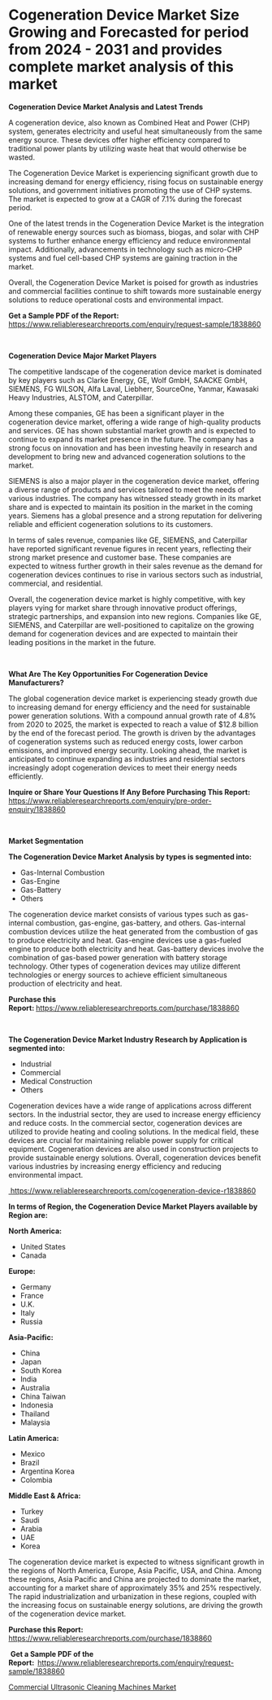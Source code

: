 <p><h1>Cogeneration Device Market Size Growing and Forecasted for period from 2024 - 2031 and provides complete market analysis of this market</h1></p><p><strong>Cogeneration Device Market Analysis and Latest Trends</strong></p>
<p><p>A cogeneration device, also known as Combined Heat and Power (CHP) system, generates electricity and useful heat simultaneously from the same energy source. These devices offer higher efficiency compared to traditional power plants by utilizing waste heat that would otherwise be wasted.</p><p>The Cogeneration Device Market is experiencing significant growth due to increasing demand for energy efficiency, rising focus on sustainable energy solutions, and government initiatives promoting the use of CHP systems. The market is expected to grow at a CAGR of 7.1% during the forecast period.</p><p>One of the latest trends in the Cogeneration Device Market is the integration of renewable energy sources such as biomass, biogas, and solar with CHP systems to further enhance energy efficiency and reduce environmental impact. Additionally, advancements in technology such as micro-CHP systems and fuel cell-based CHP systems are gaining traction in the market.</p><p>Overall, the Cogeneration Device Market is poised for growth as industries and commercial facilities continue to shift towards more sustainable energy solutions to reduce operational costs and environmental impact.</p></p>
<p><strong>Get a Sample PDF of the Report:&nbsp;</strong> <a href="https://www.reliableresearchreports.com/enquiry/request-sample/1838860">https://www.reliableresearchreports.com/enquiry/request-sample/1838860</a></p>
<p>&nbsp;</p>
<p><strong>Cogeneration Device Major Market Players</strong></p>
<p><p>The competitive landscape of the cogeneration device market is dominated by key players such as Clarke Energy, GE, Wolf GmbH, SAACKE GmbH, SIEMENS, FG WILSON, Alfa Laval, Liebherr, SourceOne, Yanmar, Kawasaki Heavy Industries, ALSTOM, and Caterpillar. </p><p>Among these companies, GE has been a significant player in the cogeneration device market, offering a wide range of high-quality products and services. GE has shown substantial market growth and is expected to continue to expand its market presence in the future. The company has a strong focus on innovation and has been investing heavily in research and development to bring new and advanced cogeneration solutions to the market.</p><p>SIEMENS is also a major player in the cogeneration device market, offering a diverse range of products and services tailored to meet the needs of various industries. The company has witnessed steady growth in its market share and is expected to maintain its position in the market in the coming years. Siemens has a global presence and a strong reputation for delivering reliable and efficient cogeneration solutions to its customers.</p><p>In terms of sales revenue, companies like GE, SIEMENS, and Caterpillar have reported significant revenue figures in recent years, reflecting their strong market presence and customer base. These companies are expected to witness further growth in their sales revenue as the demand for cogeneration devices continues to rise in various sectors such as industrial, commercial, and residential.</p><p>Overall, the cogeneration device market is highly competitive, with key players vying for market share through innovative product offerings, strategic partnerships, and expansion into new regions. Companies like GE, SIEMENS, and Caterpillar are well-positioned to capitalize on the growing demand for cogeneration devices and are expected to maintain their leading positions in the market in the future.</p></p>
<p>&nbsp;</p>
<p><strong>What Are The Key Opportunities For Cogeneration Device Manufacturers?</strong></p>
<p><p>The global cogeneration device market is experiencing steady growth due to increasing demand for energy efficiency and the need for sustainable power generation solutions. With a compound annual growth rate of 4.8% from 2020 to 2025, the market is expected to reach a value of $12.8 billion by the end of the forecast period. The growth is driven by the advantages of cogeneration systems such as reduced energy costs, lower carbon emissions, and improved energy security. Looking ahead, the market is anticipated to continue expanding as industries and residential sectors increasingly adopt cogeneration devices to meet their energy needs efficiently.</p></p>
<p><strong>Inquire or Share Your Questions If Any Before Purchasing This Report:</strong> <a href="https://www.reliableresearchreports.com/enquiry/pre-order-enquiry/1838860">https://www.reliableresearchreports.com/enquiry/pre-order-enquiry/1838860</a></p>
<p>&nbsp;</p>
<p><strong>Market Segmentation</strong></p>
<p><strong>The Cogeneration Device Market Analysis by types is segmented into:</strong></p>
<p><ul><li>Gas-Internal Combustion</li><li>Gas-Engine</li><li>Gas-Battery</li><li>Others</li></ul></p>
<p><p>The cogeneration device market consists of various types such as gas-internal combustion, gas-engine, gas-battery, and others. Gas-internal combustion devices utilize the heat generated from the combustion of gas to produce electricity and heat. Gas-engine devices use a gas-fueled engine to produce both electricity and heat. Gas-battery devices involve the combination of gas-based power generation with battery storage technology. Other types of cogeneration devices may utilize different technologies or energy sources to achieve efficient simultaneous production of electricity and heat.</p></p>
<p><strong>Purchase this Report:&nbsp;</strong><a href="https://www.reliableresearchreports.com/purchase/1838860">https://www.reliableresearchreports.com/purchase/1838860</a></p>
<p>&nbsp;</p>
<p><strong>The Cogeneration Device Market Industry Research by Application is segmented into:</strong></p>
<p><ul><li>Industrial</li><li>Commercial</li><li>Medical Construction</li><li>Others</li></ul></p>
<p><p>Cogeneration devices have a wide range of applications across different sectors. In the industrial sector, they are used to increase energy efficiency and reduce costs. In the commercial sector, cogeneration devices are utilized to provide heating and cooling solutions. In the medical field, these devices are crucial for maintaining reliable power supply for critical equipment. Cogeneration devices are also used in construction projects to provide sustainable energy solutions. Overall, cogeneration devices benefit various industries by increasing energy efficiency and reducing environmental impact.</p></p>
<p><a href="https://www.reliableresearchreports.com/cogeneration-device-r1838860">&nbsp;https://www.reliableresearchreports.com/cogeneration-device-r1838860</a></p>
<p><strong>In terms of Region, the Cogeneration Device Market Players available by Region are:</strong></p>
<p>
    <p> <strong> North America: </strong>
        <ul>
            <li>United States</li>
            <li>Canada</li>
        </ul>
        </p> 
    <p> <strong> Europe: </strong>
        <ul>
            <li>Germany</li>
            <li>France</li>
            <li>U.K.</li>
            <li>Italy</li>
            <li>Russia</li>
        </ul>
        </p> 
    <p> <strong> Asia-Pacific: </strong>
        <ul>
            <li>China</li>
            <li>Japan</li>
            <li>South Korea</li>
            <li>India</li>
            <li>Australia</li>
            <li>China Taiwan</li>
            <li>Indonesia</li>
            <li>Thailand</li>
            <li>Malaysia</li>
        </ul>
        </p> 
    <p> <strong> Latin America: </strong>
        <ul>
            <li>Mexico</li>
            <li>Brazil</li>
            <li>Argentina Korea</li>
            <li>Colombia</li>
        </ul>
        </p> 
    <p> <strong> Middle East & Africa: </strong>
        <ul>
            <li>Turkey</li>
            <li>Saudi</li>
            <li>Arabia</li>
            <li>UAE</li>
            <li>Korea</li>
        </ul>
    </p>
    </p>
<p><p>The cogeneration device market is expected to witness significant growth in the regions of North America, Europe, Asia Pacific, USA, and China. Among these regions, Asia Pacific and China are projected to dominate the market, accounting for a market share of approximately 35% and 25% respectively. The rapid industrialization and urbanization in these regions, coupled with the increasing focus on sustainable energy solutions, are driving the growth of the cogeneration device market.</p></p>
<p><strong>Purchase this Report: </strong><a href="https://www.reliableresearchreports.com/purchase/1838860">https://www.reliableresearchreports.com/purchase/1838860</a></p>
<p>&nbsp;<strong>Get a Sample PDF of the Report:&nbsp;&nbsp;</strong><a href="https://www.reliableresearchreports.com/enquiry/request-sample/1838860">https://www.reliableresearchreports.com/enquiry/request-sample/1838860</a></p>
<p><strong></strong></p>
<p><p><a href="https://github.com/JameTravis/Market-Research-Report-List-4/blob/main/commercial-ultrasonic-cleaning-machines-market.md">Commercial Ultrasonic Cleaning Machines Market</a></p></p>